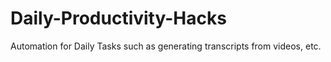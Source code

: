 # Daily-Productivity-Hacks
Automation for Daily Tasks such as generating transcripts from videos, etc.
